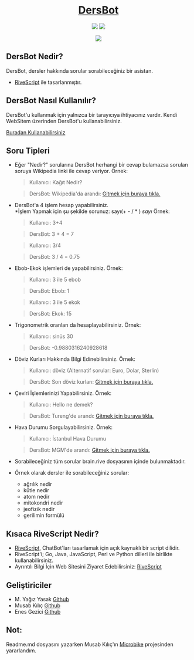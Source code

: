 <h1 align="center">
	<a href="https://github.com/codermyagiz/dersbot">DersBot</a>
</h1>

<p align="center">
	<img src="https://img.shields.io/badge/license-GPL--3.0-orange.svg"/>
	<img src="https://img.shields.io/badge/stars-0-blue.svg"/>
</p>

<p align="center">
	<img src="https://yagizyasak.me/images/dersbot.png"/>
</p>


## DersBot Nedir?
DersBot, dersler hakkında sorular sorabileceğiniz bir asistan. 
- [RiveScript](https://www.rivescript.com) ile tasarlanmıştır.

## DersBot Nasıl Kullanılır?
DersBot'u kullanmak için yalnızca bir tarayıcıya ihtiyacınız vardır.
Kendi WebSitem üzerinden DersBot'u kullanabilirsiniz.

[Buradan Kullanabilirsiniz](https://dersbot.yagizyasak.me)

## Soru Tipleri
- Eğer "Nedir?" sorularına DersBot herhangi bir cevap bulamazsa sorulan soruya Wikipedia linki ile cevap veriyor. Örnek:

	 > Kullanıcı: Kağıt Nedir?

	 >DersBot: Wikipedia'da arandı:  [Gitmek için buraya tıkla.](https://tr.wikipedia.org/wiki/kağıt)

- DersBot'a 4 işlem hesap yapabilirsiniz.  
*İşlem Yapmak için şu şekilde sorunuz: sayı(+ - / * ) *sayı*
Örnek:

	 >Kullanıcı: 3+4

	 >DersBot: 3 + 4 = 7

	 >Kullanıcı: 3/4

	 >DersBot: 3 / 4 = 0.75	 

- Ebob-Ekok işlemleri de yapabilirsiniz. Örnek:

	 >Kullanıcı: 3 ile 5 ebob

	 >DersBot: Ebob: 1

	 >Kullanıcı: 3 ile 5 ekok

	 >DersBot: Ekok: 15

- Trigonometrik oranları da hesaplayabilirsiniz. Örnek:
	 >Kullanıcı: sinüs 30

	 >DersBot: -0.9880316240928618

- Döviz Kurları Hakkında Bilgi Edinebilirsiniz. Örnek:
	 >Kullanıcı: döviz (Alternatif sorular: Euro, Dolar, Sterlin)

	 >DersBot: Son döviz kurları:  [Gitmek için buraya tıkla.](https://www.bloomberght.com/doviz)

- Çeviri İşlemlerinizi Yapabilirsiniz. Örnek:
	 >Kullanıcı: Hello ne demek?

	 >DersBot: Tureng'de arandı:  [Gitmek için buraya tıkla.](https://tureng.com/tr/turkce-ingilizce/hello)

- Hava Durumu Sorgulayabilirsiniz. Örnek:
	 >Kullanıcı: İstanbul Hava Durumu

	 >DersBot: MGM'de arandı:  [Gitmek için buraya tıkla.](https://www.mgm.gov.tr/tahmin/il-ve-ilceler.aspx?il=i%CC%87stanbul)

- Sorabileceğiniz tüm sorular brain.rive dosyasının içinde bulunmaktadır.
- Örnek olarak dersler ile sorabileceğiniz sorular:
	 - ağrılık nedir
	 - kütle nedir
	 - atom nedir
	 - mitokondri nedir
	 - jeofizik nedir
	 - gerilimin formülü
	
## Kısaca RiveScript Nedir?
- [RiveScript](https://www.rivescript.com), ChatBot'ları tasarlamak için açık kaynaklı bir script dilidir.
- RiveScript'i; Go, Java, JavaScript, Perl ve Python dilleri ile birlikte kullanabilirsiniz.
- Ayrıntılı Bilgi İçin Web Sitesini Ziyaret Edebilirsiniz: [RiveScript](https://www.rivescript.com)

## Geliştiriciler

 - M. Yağız Yasak [Github](https://github.com/codermyagiz)
 - Musab Kılıç [Github](https://github.com/musabkilic)
 - Enes Gezici [Github](https://github.com/enesgezici)

## Not:
Readme.md dosyasını yazarken Musab Kılıç'ın [Microbike](https://github.com/musabkilic/MicroBike) projesinden yararlandım.


